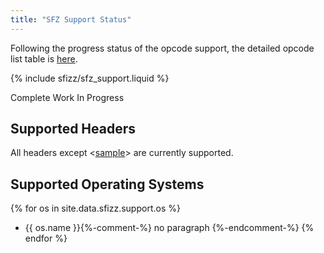 ```yaml
---
title: "SFZ Support Status"
---
```

Following the progress status of the opcode support,
the detailed opcode list table is [here](opcodes).

{% include sfizz/sfz_support.liquid %}

<p class="text-center">
	<span class="badge badge-success">Complete</span>
	<span class="badge badge-warning">Work In Progress</span>
</p>

## Supported Headers

All headers except <[sample](https://sfzformat.com/headers/sample)>
are currently supported.

## Supported Operating Systems

{% for os in site.data.sfizz.support.os %}
- {{ os.name }}{%-comment-%} no paragraph {%-endcomment-%}
{% endfor %}
